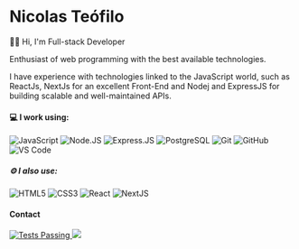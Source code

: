 # Nicolas Teófilo

👋🏻 Hi, I'm Full-stack Developer

Enthusiast of web programming with the best available technologies.

I have experience with technologies linked to the JavaScript world, such as ReactJs, NextJs for an excellent Front-End and Nodej and ExpressJS for building scalable and well-maintained APIs.
 
#### 💻 I work using:
 
![JavaScript](https://img.shields.io/badge/-JavaScript-354f52?style=flat-square&logo=javascript)
![Node.JS](https://img.shields.io/badge/-Node.JS-354f52?style=flat-square&logo=Node.js)
![Express.JS](https://img.shields.io/badge/-Express.JS-354f52?style=flat-square&logo=expressjs)
![PostgreSQL](https://img.shields.io/badge/-PostgreSQL-354f52?style=flat-square&logo=postgresql)
![Git](https://img.shields.io/badge/-Git-354f52?style=flat-square&logo=git)
![GitHub](https://img.shields.io/badge/-GitHub-354f52?style=flat-square&logo=github)
![VS Code](https://img.shields.io/badge/-VS%20Code-354f52?style=flat-square&logo=visual-studio-code)
  
##### ⚙️ I also use: 

![HTML5](https://img.shields.io/badge/-HTML5-354f52?style=flat-square&logo=html5&logoColor=white)
![CSS3](https://img.shields.io/badge/-CSS3-354f52?style=flat-square&logo=css3)
![React](https://img.shields.io/badge/-React-354f52?style=flat-square&logo=react)
![NextJS](https://img.shields.io/badge/-NextJS-354f52?style=flat-square&logo=next)
  

 #### Contact
 
 <a href="https://www.linkedin.com/in/nicolasteofilo/" target="blank">
      <img alt="Tests Passing" src="https://img.shields.io/badge/-Nicolas%20Teófilo-354f52?style=flat-square&logo=Linkedin&logoColor=white&link=https://www.linkedin.com/in/nicolasteofilo/)](https://www.linkedin.com/in/nicolasteofilo/" />
 </a>
 <a href="mailto:contato.nicolasteofilo@gmail.com">
      <img src="https://img.shields.io/badge/-contato.nicolasteofilo@gmail.com-354f52?style=flat-square&logo=Gmail&logoColor=white&link=)](mailto:contato.nicolasteofilo@gmail.com"/>
